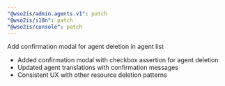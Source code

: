 ```yaml
---
"@wso2is/admin.agents.v1": patch
"@wso2is/i18n": patch
"@wso2is/console": patch
---
```


Add confirmation modal for agent deletion in agent list

- Added confirmation modal with checkbox assertion for agent deletion
- Updated agent translations with confirmation messages
- Consistent UX with other resource deletion patterns